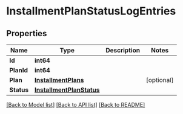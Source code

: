 # InstallmentPlanStatusLogEntries

## Properties

Name | Type | Description | Notes
------------ | ------------- | ------------- | -------------
**Id** | **int64** |  | 
**PlanId** | **int64** |  | 
**Plan** | [**InstallmentPlans**](InstallmentPlans.md) |  | [optional] 
**Status** | [**InstallmentPlanStatus**](InstallmentPlanStatus.md) |  | 

[[Back to Model list]](../README.md#documentation-for-models) [[Back to API list]](../README.md#documentation-for-api-endpoints) [[Back to README]](../README.md)


